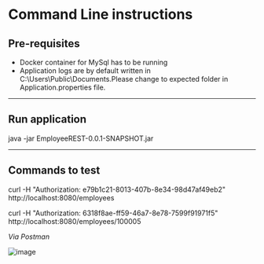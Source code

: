 # Command Line instructions

## Pre-requisites
* Docker container for MySql has to be running
* Application logs are by default written in C:\Users\Public\Documents.Please change to expected folder in Application.properties file.

-------------------------------------------------------

## Run application

java -jar EmployeeREST-0.0.1-SNAPSHOT.jar

-------------------------------------------------------

## Commands to test

curl -H "Authorization: e79b1c21-8013-407b-8e34-98d47af49eb2" http://localhost:8080/employees

curl -H "Authorization: 6318f8ae-ff59-46a7-8e78-7599f91971f5" http://localhost:8080/employees/100005

*Via Postman*

![image](https://user-images.githubusercontent.com/25679185/80645319-f1567c00-8a38-11ea-88e4-1415df90c5fc.png)






